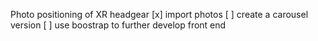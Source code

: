Photo positioning of XR headgear
[x] import photos
[ ] create a carousel version
[ ] use boostrap to further develop front end